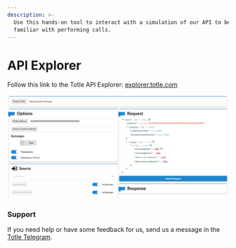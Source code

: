 ```yaml
---
description: >-
  Use this hands-on tool to interact with a simulation of our API to become
  familiar with performing calls.
---
```


# API Explorer

Follow this link to the Totle API Explorer: [explorer.totle.com](https://explorer.totle.com/) 

![](.gitbook/assets/screen-shot-2020-01-29-at-11.19.43-am.png)

### Support

If you need help or have some feedback for us, send us a message in the [Totle Telegram](https://t.me/totleinc).

